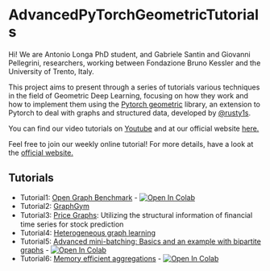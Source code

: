 # AdvancedPyTorchGeometricTutorials

Hi! We are Antonio Longa PhD student, and Gabriele Santin and Giovanni Pellegrini, researchers, working between Fondazione Bruno Kessler and the University of Trento, Italy.

This project aims to present through a series of tutorials various techniques in the field of Geometric Deep Learning, focusing on how they work and how to implement them using the [Pytorch geometric](https://github.com/rusty1s/pytorch_geometric)
library, an extension to Pytorch to deal with graphs and structured data,
developed by [@rusty1s](https://github.com/rusty1s).

You can find our video tutorials on [Youtube](https://www.youtube.com/user/94longa2112/featured) and at our official website [here.](https://antoniolonga.github.io/Advanced_PyG_tutorials/index.html)

Feel free to join our weekly online tutorial! For more details, have a look at the  [official website.](https://antoniolonga.github.io/Advanced_PyG_tutorials/index.html)

## Tutorials

- Tutorial1: [Open Graph Benchmark](https://youtu.be/DOFM2e_o5lU) - [![Open In Colab](https://colab.research.google.com/assets/colab-badge.svg)](https://colab.research.google.com/github/AntonioLonga/AdvancePyTorchGeometricTutorials/blob/main/Tutorial1/Tutorial_1.ipynb)
- Tutorial2: [GraphGym](https://youtu.be/dGRQe92PBBw)
- Tutorial3: [Price Graphs](https://youtu.be/QTvb8m_7KUE): Utilizing the structural information of ﬁnancial time series for stock prediction
- Tutorial4: [Heterogeneous graph learning](https://youtu.be/qL09oshDKww)
- Tutorial5: [Advanced mini-batching: Basics and an example with bipartite graphs](https://www.youtube.com/watch?v=mz9xYNg9Ofs) - [![Open In Colab](https://colab.research.google.com/assets/colab-badge.svg)](https://colab.research.google.com/github/AntonioLonga/AdvancePyTorchGeometricTutorials/blob/main/Tutorial5/Tutorial_5.ipynb)
- Tutorial6: [Memory efficient aggregations](https://youtu.be/63OSxD85gGw) - [![Open In Colab](https://colab.research.google.com/assets/colab-badge.svg)](https://colab.research.google.com/github/AntonioLonga/AdvancePyTorchGeometricTutorials/blob/main/Tutorial6/Tutorial6.ipynb)
